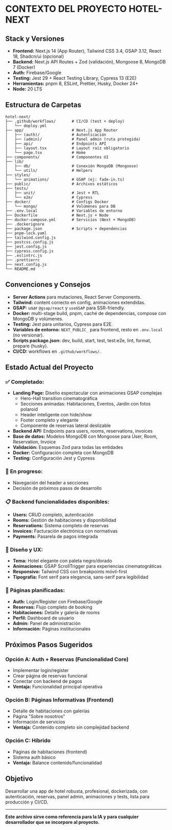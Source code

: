 # CONTEXTO DEL PROYECTO HOTEL-NEXT

## Stack y Versiones

- **Frontend:** Next.js 14 (App Router), Tailwind CSS 3.4, GSAP 3.12, React 18,
  Shadcn/ui (opcional)
- **Backend:** Next.js API Routes + Zod (validación), Mongoose 8, MongoDB 7
  (Docker)
- **Auth:** Firebase/Google
- **Testing:** Jest 29 + React Testing Library, Cypress 13 (E2E)
- **Herramientas:** pnpm 8, ESLint, Prettier, Husky, Docker 24+
- **Node:** 20 LTS

## Estructura de Carpetas

```
hotel-next/
├── .github/workflows/       # CI/CD (test + deploy)
│   └── deploy.yml
├── app/                     # Next.js App Router
│   ├── (auth)/              # Autenticación
│   ├── (admin)/             # Panel admin (ruta protegida)
│   ├── api/                 # Endpoints API
│   ├── layout.tsx           # Layout raíz obligatorio
│   └── page.tsx             # Home
├── components/              # Componentes UI
├── lib/
│   ├── db/                  # Conexión MongoDB (Mongoose)
│   └── utils/               # Helpers
├── styles/
│   └── animations/          # GSAP (ej: fade-in.ts)
├── public/                  # Archivos estáticos
├── tests/
│   ├── unit/                # Jest + RTL
│   └── e2e/                 # Cypress
├── docker/                  # Configs Docker
│   └── mongo/               # Volúmenes para DB
├── .env.local               # Variables de entorno
├── Dockerfile               # Next.js + Node
├── docker-compose.yml       # Servicios (Next + MongoDB)
├── .dockerignore
├── package.json             # Scripts + dependencias
├── pnpm-lock.yaml
├── tailwind.config.js
├── postcss.config.js
├── jest.config.js
├── cypress.config.js
├── .eslintrc.js
├── .prettierrc
├── next.config.js
└── README.md
```

## Convenciones y Consejos

- **Server Actions** para mutaciones, React Server Components.
- **Tailwind:** content correcto en config, animaciones extendidas.
- **GSAP:** usar `@gsap/react` y `useGSAP` para SSR-friendly.
- **Docker:** multi-stage build, pnpm, caché de dependencias, compose con
  MongoDB y volúmenes.
- **Testing:** Jest para unitarios, Cypress para E2E.
- **Variables de entorno:** `NEXT_PUBLIC_` para frontend, resto en `.env.local`
  (no versionar).
- **Scripts package.json:** dev, build, start, test, test:e2e, lint, format,
  prepare (husky).
- **CI/CD:** workflows en `.github/workflows/`.

## Estado Actual del Proyecto

### ✅ **Completado:**

- **Landing Page:** Diseño espectacular con animaciones GSAP complejas
  - Hero-Hall transition cinematográfica
  - Secciones animadas: Habitaciones, Eventos, Jardín con fotos polaroid
  - Header inteligente con hide/show
  - Footer completo y elegante
  - Componente de reservas lateral deslizable
- **Backend API:** Endpoints para users, rooms, reservations, invoices
- **Base de datos:** Modelos MongoDB con Mongoose para User, Room, Reservation,
  Invoice
- **Validación:** Esquemas Zod para todas las entidades
- **Docker:** Configuración completa con MongoDB
- **Testing:** Configuración Jest y Cypress

### 🔄 **En progreso:**

- Navegación del header a secciones
- Decisión de próximos pasos de desarrollo

### 📋 **Backend funcionalidades disponibles:**

- **Users:** CRUD completo, autenticación
- **Rooms:** Gestión de habitaciones y disponibilidad
- **Reservations:** Sistema completo de reservas
- **Invoices:** Facturación electrónica con normativas
- **Payments:** Pasarela de pagos integrada

### 🎨 **Diseño y UX:**

- **Tema:** Hotel elegante con paleta negro/dorado
- **Animaciones:** GSAP ScrollTrigger para experiencias cinematográticas
- **Responsivo:** Tailwind CSS con breakpoints móvil-first
- **Tipografía:** Font serif para elegancia, sans-serif para legibilidad

### 📱 **Páginas planificadas:**

- **Auth:** Login/Register con Firebase/Google
- **Reservas:** Flujo completo de booking
- **Habitaciones:** Detalle y galería de rooms
- **Perfil:** Dashboard de usuario
- **Admin:** Panel de administración
- **Información:** Páginas institucionales

## Próximos Pasos Sugeridos

### **Opción A: Auth + Reservas (Funcionalidad Core)**

- Implementar login/register
- Crear página de reservas funcional
- Conectar con backend de pagos
- **Ventaja:** Funcionalidad principal operativa

### **Opción B: Páginas Informativas (Frontend)**

- Detalle de habitaciones con galerías
- Página "Sobre nosotros"
- Información de servicios
- **Ventaja:** Contenido completo sin complejidad backend

### **Opción C: Híbrido**

- Páginas de habitaciones (frontend)
- Sistema auth básico
- **Ventaja:** Balance contenido/funcionalidad

## Objetivo

Desarrollar una app de hotel robusta, profesional, dockerizada, con
autenticación, reservas, panel admin, animaciones y tests, lista para producción
y CI/CD.

---

**Este archivo sirve como referencia para la IA y para cualquier desarrollador
que se incorpore al proyecto.**
